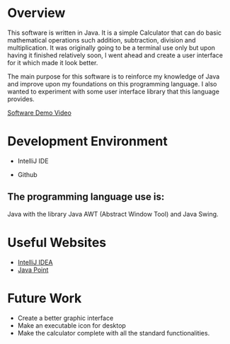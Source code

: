 # Overview
 This software is written in Java. It is a simple Calculator that can do basic mathematical operations such addition, subtraction, division and multiplication. It was originally going to be a terminal use only
but upon having it finished relatively soon, I went ahead and create a user interface for it which made it look better.

The main purpose for this software is to reinforce my knowledge of Java and improve upon my foundations on this programming language. I also wanted to experiment with
some user interface library that this language provides.


[Software Demo Video](https://youtu.be/5iwQCsBA48E)

# Development Environment

 * IntelliJ IDE

 * Github

The programming language use is:
-
Java with  the library Java AWT (Abstract Window Tool) and Java Swing.

# Useful Websites


* [IntelliJ IDEA](https://www.jetbrains.com/help/idea/getting-started.html)
* [Java Point](https://www.javatpoint.com/java-swing)

# Future Work

* Create a better graphic interface
* Make an executable icon for desktop
* Make the calculator complete with all the standard functionalities.
